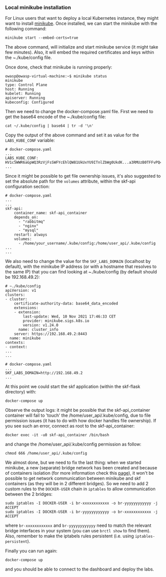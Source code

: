 ### Local minikube installation

For Linux users that want to deploy a local Kubernetes instance, they might want to install [minikube](https://minikube.sigs.k8s.io/docs/start/). 
Once installed, we can start the minikube with the following command:

```
minikube start --embed-certs=true
```
The above command, will initialize and start minikube service (it might take few minutes). Also, it will embed the required certificates and keys within the ~./kube/config file.

Once done, check that minikube is running properly:

```
owasp@owasp-virtual-machine:~$ minikube status
minikube
type: Control Plane
host: Running
kubelet: Running
apiserver: Running
kubeconfig: Configured
```

Then we need to change the docker-compose.yaml file. 
First we need to get the base64 encode of the ~./kube/config file:

```
cat ~/.kube/config | base64 | tr -d '\n'
```

Copy the output of the above command and set it as value for the ```LABS_KUBE_CONF``` variable:

```
# docker-compose.yaml
...
LABS_KUBE_CONF: HV1c5WWR6aGpWQ3RzVjFsSWFYcEhlQW81UkUxYU9ITnlZbWg0UkdK...a3RMUzB0TFFvPQ==
...
```

Since it might be possible to get file ownership issues, it's also suggested to set the absolute path for the ```volumes``` attribute, within the skf-api configuration section:

```
# docker-compose.yaml
...
...
skf-api:
    container_name: skf-api_container
    depends_on:
      - "rabbitmq"
      - "nginx"
      - "mysql"
    restart: always
    volumes:
      - /home/your_username/.kube/config:/home/user_api/.kube/config
...
...
```

We also need to change the value for the ```SKF_LABS_DOMAIN``` (localhost by default), with the minikube IP address (or with a hostname that resolves to the same IP) that you can find looking at  ~./kube/config (by default should be 192.168.49.2):

```
# ~./kube/config
apiVersion: v1
clusters:
- cluster:
    certificate-authority-data: base64_data_encoded
    extensions:
    - extension:
        last-update: Wed, 10 Nov 2021 17:46:33 CET
        provider: minikube.sigs.k8s.io
        version: v1.24.0
      name: cluster_info
    server: https://192.168.49.2:8443
  name: minikube
contexts:
- context:
...
...
```
```
# docker-compose.yaml
...
SKF_LABS_DOMAIN=http://192.168.49.2
...
```

At this point we could start the skf application (within the skf-flask directory) with:

```
docker-compose up
```
Observe the output logs:
it might be possible that the skf-api_container container will fail to 'touch' the /home/user_api/.kube/config, due to file permission issues (it has to do with how docker handles file ownership).
If you see such an error, connect as root to the skf-api_container:
```
docker exec -it -u0 skf-api_container /bin/bash
```
and change the /home/user_api/.kube/config permission as follow:
```
chmod 666 /home/user_api/.kube/config
```
We almost done, but we need to fix the last thing: when we started minikube, a new (separate) bridge network has been created and because of containers isolation (for more information check this [page](https://docs.docker.com/network/iptables/)), it won't be possible to get network communication between minikube and skf containers (as they will be in 2 different bridges).
So we need to add 2 custom rules to the ```DOCKER-USER``` chain in ```iptables``` to allow communication between the 2 bridges:
```
sudo iptables -I DOCKER-USER -i br-xxxxxxxxxxxx -o br-yyyyyyyyyyyy -j ACCEPT
sudo iptables -I DOCKER-USER -i br-yyyyyyyyyyyy -o br-xxxxxxxxxxxx -j ACCEPT
```
where ```br-xxxxxxxxxxxx``` and ```br-yyyyyyyyyyyy``` need to match the relevant bridge interfaces in your system (you can use ```brctl show``` to find them). Also, remember to make the iptabels rules persistent (i.e. using ```iptables-persistent```).

Finally you can run again:
```
docker-compose up
```

and you should be able to connect to the dashboard and deploy the labs.


